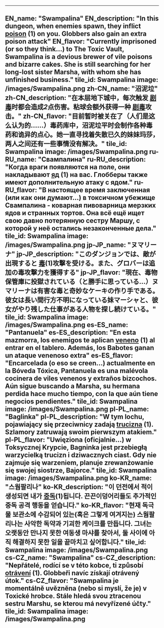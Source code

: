 ---

EN_name: "Swampalina"
EN_description: "In this dungeon, when enemies spawn, they inflict  <u>poison</u> (1) on you. Globbers also gain an extra poison attack"
EN_flavor: "Currently imprisoned (or so they think...) to The Toxic Vault, Swampalina is a devious brewer of vile poisons and bizarre cakes. She is still searching for her long-lost sister Marsha, with whom she has unfinished business."
tile_id: Swampalina
image: /images/Swampalina.png
zh-CN_name: "沼泥垃"
zh-CN_description: "在本层地下城中，每次触发 <u>剧毒</u>时都会造成*2*点伤害。粘球会额外获得一种 <u>剧毒</u>攻击。"
zh-CN_flavor: "目前暂时被关在了（人们是这么认为的……）毒药库中，沼泥垃平时会制作各种毒药和诡异的点心。她一直寻找着失散已久的妹妹玛莎，两人之间还有一些事情没有解决。"
tile_id: Swampalina
image: /images/Swampalina.png
ru-RU_name: "Свампалина"
ru-RU_description: "Когда враги появляются на поле, они накладывают  <u>яд</u> (1) на вас. Глобберы также имеют дополнительную атаку с ядом."
ru-RU_flavor: "В настоящее время заключенная (или как они думают...) в токсичном убежище Свампалина - коварная пивоварница мерзких ядов и странных тортов. Она всё ещё ищет свою давно потерянную сестру Маршу, с которой у неё остались незаконченные дела."
tile_id: Swampalina
image: /images/Swampalina.png
jp-JP_name: "ヌマリーナ"
jp-JP_description: "このダンジョンでは、敵が出現すると <u>毒</u>(1)攻撃を受ける。また、グロバーは追加の毒攻撃力を獲得する"
jp-JP_flavor: "現在、毒物保管庫に投獄されている（と勝手に思っている…）ヌマリーナは有害な毒と奇妙なケーキの作り手である。彼女は長い間行方不明になっている妹マーシャと、彼女がやり残した仕事がある人物を探し続けている。"
tile_id: Swampalina
image: /images/Swampalina.png
es-ES_name: "Pantanuela"
es-ES_description: "En esta mazmorra, los enemigos te aplican  <u>veneno</u> (1) al entrar en el tablero. Además, los Babotes ganan un ataque venenoso extra"
es-ES_flavor: "Encarcelada (o eso se creen...) actualmente en la Bóveda Tóxica, Pantanuela es una malévola cocinera de viles venenos y extraños bizcochos. Aún sigue buscando a Marsha, su hermana perdida hace mucho tiempo, con la que aún tiene negocios pendientes."
tile_id: Swampalina
image: /images/Swampalina.png
pl-PL_name: "Baglinka"
pl-PL_description: "W tym lochu, pojawiający się przeciwnicy zadają  <u>trucizna</u> (1). Szlamory zatruwają swoim pierwszym atakiem."
pl-PL_flavor: "Uwięziona (oficjalnie...) w Toksycznej Krypcie, Bagninka jest przebiegłą warzycielką trucizn i dziwacznych ciast. Gdy nie zajmuje się warzeniem, planuje zrewanżowanie się swojej siostrze, Bajorce."
tile_id: Swampalina
image: /images/Swampalina.png
ko-KR_name: "스웜팔리나"
ko-KR_description: "이 던전에서 적이 생성되면 내가  <u>중독</u>(1)됩니다. 끈끈이덩어리들도 추가적인 중독 공격 행동을 얻습니다."
ko-KR_flavor: "현재 독극물 보관소에 수감되어 있는(혹은 그렇게 여겨지는) 스웜팔리나는 사악한 독약과 기괴한 케이크를 만듭니다. 그녀는 오랫동안 만나지 못한 여동생 마샤를 찾아서, 둘 사이에 아직 해결하지 못한 일을 끝마치고 싶어합니다."
tile_id: Swampalina
image: /images/Swampalina.png
cs-CZ_name: "Swampalina"
cs-CZ_description: "Nepřátelé, rodící se v této kobce, ti způsobí  <u>otrávení</u> (1). Globbeři navíc získají otrávený útok."
cs-CZ_flavor: "Swampalina je momentálně uvězněna (nebo si myslí, že je) v Toxické hrobce. Stále hledá svou ztracenou sestru Marshu, se kterou má nevyřízené účty."
tile_id: Swampalina
image: /images/Swampalina.png
---